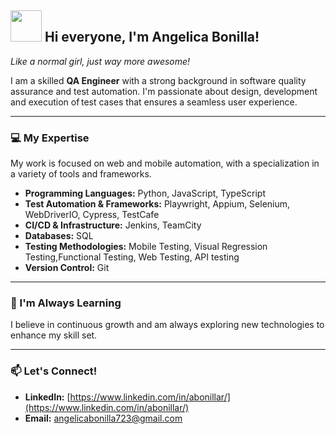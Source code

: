 ## <img src="https://media.giphy.com/media/VgCDAzcKvsR6OM0uWg/giphy.gif" width="50">  Hi everyone, I'm Angelica Bonilla! 
*Like a normal girl, just way more awesome!*


I am a skilled **QA Engineer** with a strong background in software quality assurance and test automation. I'm passionate about design, development and execution of test cases that ensures a seamless user experience.

---

### 💻 My Expertise

My work is focused on web and mobile automation, with a specialization in a variety of tools and frameworks.

* **Programming Languages:** Python, JavaScript, TypeScript 
* **Test Automation & Frameworks:** Playwright, Appium, Selenium, WebDriverIO, Cypress, TestCafe
* **CI/CD & Infrastructure:** Jenkins, TeamCity 
* **Databases:** SQL 
* **Testing Methodologies:** Mobile Testing, Visual Regression Testing,Functional Testing, Web Testing, API testing
* **Version Control:** Git 

---

### 🌱 I'm Always Learning

I believe in continuous growth and am always exploring new technologies to enhance my skill set.

---

### 📫 Let's Connect!

* **LinkedIn:** [https://www.linkedin.com/in/abonillar/](https://www.linkedin.com/in/abonillar/)
* **Email:** angelicabonilla723@gmail.com

